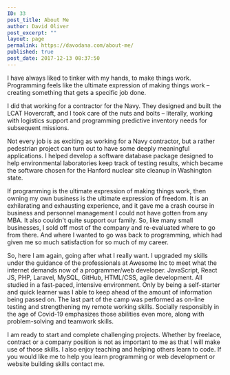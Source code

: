 ```yaml
---
ID: 33
post_title: About Me
author: David Oliver
post_excerpt: ""
layout: page
permalink: https://davodana.com/about-me/
published: true
post_date: 2017-12-13 08:37:50
---
```

<!-- wp:paragraph {"dropCap":true} -->
<p class="has-drop-cap">I have always liked to tinker with my hands, to make things work. Programming feels like the ultimate expression of making things work – creating something that gets a specific job done.</p>
<!-- /wp:paragraph -->

<!-- wp:paragraph -->
<p>I did that working for a contractor for the Navy. They designed and built the LCAT Hovercraft, and I took care of the nuts and bolts – literally, working with logistics support and programming predictive inventory needs for subsequent missions.</p>
<!-- /wp:paragraph -->

<!-- wp:paragraph -->
<p>Not every job is as exciting as working for a Navy contractor, but a rather pedestrian project can turn out to have some deeply meaningful applications. I helped develop a software database package designed to help environmental laboratories keep track of testing results, which became the software chosen for the Hanford nuclear site cleanup in Washington state.</p>
<!-- /wp:paragraph -->

<!-- wp:paragraph -->
<p>If programming is the ultimate expression of making things work, then owning my own business is the ultimate expression of freedom. It is an exhilarating and exhausting experience, and it gave me a crash course in business and personnel management I could not have gotten from any MBA. It also couldn't quite support our family. So, like many small businesses, I sold off most of the company and re-evaluated where to go from there. And where I wanted to go was back to programming, which had given me so much satisfaction for so much of my career.</p>
<!-- /wp:paragraph -->

<!-- wp:paragraph -->
<p>So, here I am again, going after what I really want. I upgraded my skills under the guidance of the professionals at Awesome Inc to meet what the internet demands now of a programmer/web developer. JavaScript, React JS, PHP, Laravel, MySQL, GitHub, HTML/CSS, agile development. All studied in a fast-paced, intensive environment. Only by being a self-starter and quick learner was I able to keep ahead of the amount of information being passed on. The last part of the camp was performed as on-line testing and strengthening my remote working skills. Socially responsibly in the age of Covid-19 emphasizes those abilities even more, along with problem-solving and teamwork skills.</p>
<!-- /wp:paragraph -->

<!-- wp:paragraph -->
<p>I am ready to start and complete challenging projects. Whether by freelace, contract or a company position  is not as important to me as that I will make use of those skills. I also enjoy teaching and helping others learn to code. If you would like me to help you learn programming or web development or website building skills contact me.</p>
<!-- /wp:paragraph -->